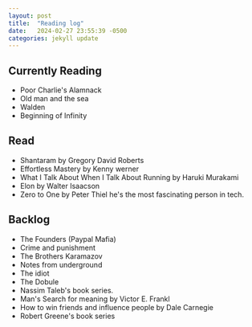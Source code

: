 ```yaml
---
layout: post
title:  "Reading log"
date:   2024-02-27 23:55:39 -0500
categories: jekyll update
---
```



## Currently Reading

* Poor Charlie's Alamnack
* Old man and the sea
* Walden
* Beginning of Infinity

## Read

* Shantaram by Gregory David Roberts
* Effortless Mastery by Kenny werner
* What I Talk About When I Talk About Running by Haruki Murakami
* Elon by Walter Isaacson
* Zero to One by Peter Thiel
    he's the most fascinating person in tech.



## Backlog

* The Founders (Paypal Mafia)
* Crime and punishment
* The Brothers Karamazov
* Notes from underground
* The idiot
* The Dobule
* Nassim Taleb's book series.
* Man's Search for meaning by Victor E. Frankl
* How to win friends and influence people by Dale Carnegie
* Robert Greene's book series

